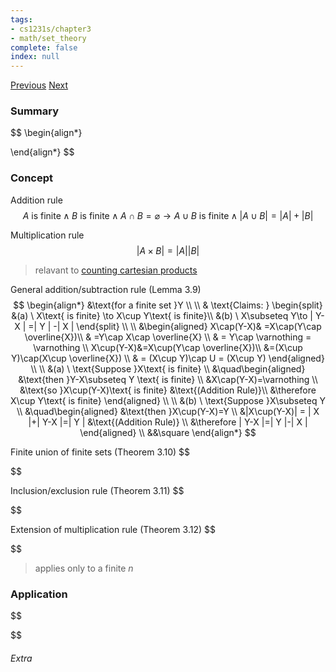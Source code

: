 ```yaml
---
tags:
- cs1231s/chapter3
- math/set_theory
complete: false
index: null
---
```

[Previous](/labyrinth/notes/math/cs1231s/infinite_sets)   [Next](/labyrinth/notes/math/cs1231s/permutations_&_combinations)
### Summary
$$
\begin{align*}

\end{align*}
$$
### Concept
Addition rule
$$
A\text{ is finite}\land B\text{ is finite}\land A\cap B=\varnothing \to A\cup B\text{ is finite}\land| A\cup B |=| A | +| B |  
$$

Multiplication rule
$$
|A\times B| = |A||B|
$$
> relavant to [counting cartesian products](/labyrinth/notes/math/cs1231s/infinite_sets#^e8a882)

General addition/subtraction rule (Lemma 3.9)
$$
\begin{align*}
&\text{for a finite set }Y \\
\\
& \text{Claims: } \begin{split}
&(a) \ X\text{ is finite} \to X\cup Y\text{ is finite}\\
&(b) \ X\subseteq Y\to | Y-X | =| Y | -| X |
\end{split} \\
\\
&\begin{aligned}
X\cap(Y-X)& =X\cap(Y\cap \overline{X})\\
& =Y\cap X\cap \overline{X} \\
& = Y\cap \varnothing = \varnothing 
\\
X\cup(Y-X)&=X\cup(Y\cap \overline{X})\\
&=(X\cup Y)\cap(X\cup \overline{X}) \\
& = (X\cup Y)\cap U = (X\cup Y)
\end{aligned} \\
\\
&(a) \ \text{Suppose }X\text{ is finite} \\
&\quad\begin{aligned}
&\text{then }Y-X\subseteq Y \text{ is finite} \\
&X\cap(Y-X)=\varnothing \\
&\text{so }X\cup(Y-X)\text{ is finite} &\text{(Addition Rule)}\\
&\therefore X\cup Y\text{ is finite}
\end{aligned} \\
\\
&(b) \ \text{Suppose }X\subseteq Y \\
&\quad\begin{aligned}
&\text{then }X\cup(Y-X)=Y \\
&|X\cup(Y-X)| = | X |+| Y-X |=| Y | &\text{(Addition Rule)} \\
&\therefore | Y-X |=| Y |-| X |
\end{aligned} \\
&&\square
\end{align*}
$$

Finite union of finite sets (Theorem 3.10)
$$

$$

Inclusion/exclusion rule (Theorem 3.11)
$$

$$

Extension of multiplication rule (Theorem 3.12)
$$

$$
> applies only to a finite $n$
### Application
$$

$$

###### Extra

